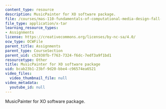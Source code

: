 ```yaml
---
content_type: resource
description: MusicPainter for XO software package.
file: /courses/mas-110-fundamentals-of-computational-media-design-fall-2008/bcab23b123bf9d20bbe4c96574ea6521_Musicpainter.tar
file_type: application/x-tar
learning_resource_types:
- Assignments
license: https://creativecommons.org/licenses/by-nc-sa/4.0/
ocw_type: OCWFile
parent_title: Assignments
parent_type: CourseSection
parent_uid: c52938fb-f763-7324-f6dc-7edf3a9f1bd1
resourcetype: Other
title: MusicPainter for XO software package
uid: bcab23b1-23bf-9d20-bbe4-c96574ea6521
video_files:
  video_thumbnail_file: null
video_metadata:
  youtube_id: null
---
```

MusicPainter for XO software package.